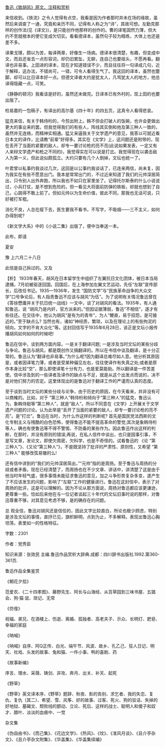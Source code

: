 [鲁迅《致胡风》原文、注释和赏析](https://www.vrrw.net/wx/9485.html)

来信收到。《铁流》之令人觉得有点空，我看是因为作者那时并未在场的缘故，虽然后来调查了一通，究竟和亲历不同，记得有人称之为“诗”，其故可想。左勤克那样的创作法(见《译文》)，是只能创作他那样的创作的。曹的译笔固然力薄，但大约不至就根本的使它变成欠切实。看看德译本，虽然句子较为精练，大体上也还是差不多。

译果戈理，颇以为苦，每译两章，好像生一场病。德译本很清楚，有趣，但变成中文，而且还省去一点形容词，却仍旧累坠，无聊，连自己也要摇头，不愿再看。翻译也非易事。上田进的译本，现在才知道错误不少，而且往往将一句译成几句，近于解释，这办法，不错尚可，一错，可令人看得生气了。我这回的译本，虽然也蹩脚，却可以比日译本好一点。但德文译者大约是犹太人，凡骂犹太人的地方，他总译得隐藏一点，可笑。

《静静的顿河》我看该是好的，虽然还未做完。日译本已有外村的，现上田的也要出版了。

检易嘉的一包稿子，有译出的高尔基《四十年》的四五页，这真令人看得悲哀。

猛克来信，有关于韩侍桁的，今剪出附上。韩不但会打破人的饭碗，也许会更做出更大的事业来的罢。但我觉得我们的有些人，阵线其实倒和他及第三种人一致的，虽然并无连络，而精神实相通。猛又来逼我关于文学遗产的意见，我答以可就近看日本文的译作，比请教“前辈”好得多。其实在《文学》上，这问题还是附带的，现在丢开了当面的紧要的敌人，却专一要讨论枪的亮不亮(此说如果发表，一定又有人来辩文学遗产和枪之不同的)，我觉得实在可以说是打岔。我觉得现在以袭击敌人为第一义，但此说似颇孤立。大约只要有几个人倒掉，文坛也统一了。

叶君曾以私事约我谈过几次，这回是以公事约我谈话了，已连来两信，尚未复，因为我实在有些不愿意出门。我本是常常出门的，不过近来知道了我们的元帅深居简出，只令别人出外奔跑，所以我也不如只在家里坐了。记得托尔斯泰的什么小说说过，小兵打仗，是不想到危险的，但一看见大将面前防弹的铁板，却就也想到了自己，心跳得不敢上前了。但如元帅以为生命价值，彼此不同，那我也无话可说，只好被打军棍。

消化不良，人总在瘦下去，医生要我不看书，不写字，不吸烟——三不主义，如何办得到呢?

《新文学大系》中的《小说二集》出版了，便中当奉送一本。

此布，即请

夏安

豫 上六月二十八日

此信是自己拆过的。又及



【析】 1933年春天，胡风在日本留学生中组织了左翼抗日文化团体，被日本当局逮捕，7月初被驱逐回国。回国后，在上海参加左翼文艺运动，先任“左联”宣传部长，后改任书记。1935—1936年，发生 “国防文学”与“民族革命战争的大众文学”口号争论后，有人指责鲁迅不应该与胡风“为伍”。为了说明有关情况鲁迅曾在《答徐懋庸并关于抗日统一战线》一文中，谈了对胡风的看法。1935年，有人通知鲁迅，说 “胡风乃是内奸，官方派来的。”但因证据薄弱，鲁迅“不相信”，遂才有些往还。在交往中，他认为胡风“是有为的青年”，为人“鲠直，易于招怨，是可接近的。”至于缺点么? 当然也有，诸如“神经质，繁琐，以及在理论上的有些拘泥的倾向，文字的不肯大众化”等。这封回信写于1935年6月28日，该正是文坛小报传播胡风如何如何的时候吧!

鲁迅在信中，谈到两方面内容。一是关于翻译问题; 一是涉及当时文坛的某些分歧与争论。鲁迅与胡风，都是既创作又搞翻译的。所以在书信中谈及翻译，是十分正常的。鲁迅认为“翻译也非易事。”为什么呢?因为翻译总难尽如人意。他分析其原因是，或者因译笔力薄，或者是受某种偏见左右，往往使译作有失真之处;或者是原作本身比较“空”，那么即使译笔十分有力，也是爱莫能助。所以翻译是一件苦差使。信中涉及到的一些译者及译作的缺点与不足，就是从这个出发点而说的，决不是对他们努力的否定。这里体现出的是鲁迅对于翻译工作的严谨而认真的态度。

至于谈到当时文坛的某些分歧与论争，由于历史的原因，在今天看来，并非没有可以商榷的。比如，对于 “第三种人”韩侍桁和倾向于“第三种人”的猛克，鲁迅认为，象韩侍梃等“第三种人”，就是“敌人”。所以不同意在《文学》上开展关于文学遗产问题的讨论。认为此举是“丢开了当面的紧要的敌人，却专一要讨论枪的亮不亮”。是“打岔”。鲁迅在当时，为什么作这样的判断呢? 首先是国民党法西斯的文化专制主义与残酷的白色恐怖，使得鲁迅不能不提高革命的警觉;其次是象韩侍桁等人，确也有使鲁迅等不得不警惕、不防备的某些作为。因此鲁迅作出这样的判断，在那时，并没有原则的错误;再说，在私人信件中谈出，也只是因事引事，不是写文章，发论文，即使欠周密，欠科学，也是不奇怪的。试看鲁迅的 《论 “第三种人”》、《又论“第三种人”》，不是既坚持了批评的严肃性、原则性，又希望 “第三种人” 能够改弦易辙的么!

还有信中讲到的“我们的元帅深居简出，”“元帅”指的是周扬。至于鲁迅与周扬的分歧或者矛盾，现在已经清楚了，而周扬也在不少文章、讲话中，讲清楚了这是由于他当时年轻气盛，很多事情未能征求鲁迅的意见，加之斗争形势复杂多变，遂产生了不应该发生的问题，影响了“左联”工作的健康进行。鲁迅在这封信中，表示了对周扬的批评，这是可以理解的。因为不论从那方面说，周扬对鲁迅都应该更谦逊，更尊重一些。恰如后来他在与一位记者谈起三十年代的文坛旧事时说的那样，对鲁迅尊重不够，对其意见考虑不够，是的确存在的问题。

总 观全信，鲁迅对胡风还是信任的，因此文字比较直白，所论也极少顾虑，特别是涉及文坛的事情，直抒已见，旗帜鲜明，点到为止，不多解释。表现出鲁迅心胸坦荡，表里如一的性格特征。

字数：2301

作者：党秀臣

知识来源：张效民 主编.鲁迅作品赏析大辞典.成都：四川辞书出版社.1992.第360-361页.

鲁迅作品全集鉴赏

《朝花夕拾》

范爱农、《二十四孝图》、藤野先生、阿长与山海经、从百草园到三味书屋、五猖会、狗·猫·鼠、琐记、无常

《仿徨》

祝福、弟兄、在酒楼上、伤逝、离婚、孤独者、高老夫子、示众、长明灯、肥皂、幸福的家庭

《呐喊》

《呐喊》自序、阿Q正传、白光、端午节、风波、故乡、孔乙己、狂人日记、明天、社戏、头发的故事、兔和猫、一件小事、鸭的喜剧、药

《故事新编》

序言、理水、采薇、铸剑、非攻、奔月、出关、补天、起死

《野草》

《野草》英文译本序、《野草》题辞、秋夜、影的告别、求乞者、我的失恋、复仇、复仇〔其二〕、希望、雪、风筝、好的故事、过客、死火、狗的驳诘、失掉的好地狱、墓碣文、颓败线的颤动、立论、死后、这样的战士、聪明人和傻子和奴才、腊叶、淡淡的血痕中、一觉

杂文集

《伪自由书》、《而己集》、《花边文学》、《热风》、《坟》、《准风月谈》、《且介亭杂文》、《且介亭杂文附集》、《华盖集》、《华盖集续编》

